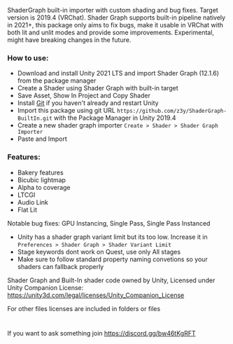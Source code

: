 ShaderGraph built-in importer with custom shading and bug fixes. Target version is 2019.4 (VRChat). Shader Graph supports built-in pipeline natively in 2021+, this package only aims to fix bugs, make it usable in VRChat with both lit and unlit modes and provide some improvements. Experimental, might have breaking changes in the future.


### How to use:
- Download and install Unity 2021 LTS and import Shader Graph (12.1.6) from the package manager
- Create a Shader using Shader Graph with built-in target
- Save Asset, Show In Project and Copy Shader
- Install [Git](https://git-scm.com/) if you haven't already and restart Unity
- Import this package using git URL `https://github.com/z3y/ShaderGraph-BuiltIn.git` with the Package Manager in Unity 2019.4
- Create a new shader graph importer `Create > Shader > Shader Graph Importer`
- Paste and Import


### Features:
- Bakery features
- Bicubic lightmap
- Alpha to coverage
- LTCGI
- Audio Link
- Flat Lit

Notable bug fixes: GPU Instancing, Single Pass, Single Pass Instanced

- Unity has a shader graph variant limit but its too low. Increase it in `Preferences > Shader Graph > Shader Variant Limit`
- Stage keywords dont work on Quest, use only All stages
- Make sure to follow standard property naming convetions so your shaders can fallback properly


Shader Graph and Built-In shader code owned by Unity, Licensed under Unity Companion License:
https://unity3d.com/legal/licenses/Unity_Companion_License

For other files licenses are included in folders or files

#
If you want to ask something join https://discord.gg/bw46tKgRFT
